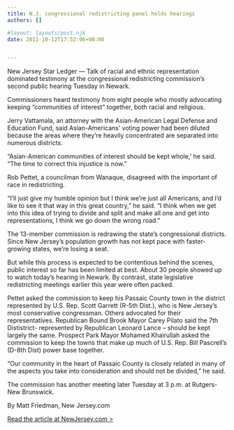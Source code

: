 ```yaml
---
title: N.J. congressional redistricting panel holds hearings
authors: []

#layout: layouts/post.njk
date: 2011-10-12T17:52:06+00:00


---
```


New Jersey Star Ledger —  Talk of racial and ethnic representation dominated testimony at the congressional redistricting commission’s second public hearing Tuesday in Newark.

Commissioners heard testimony from eight people who mostly advocating keeping “communities of interest” together, both racial and religious. 

Jerry Vattamala, an attorney with the Asian-American Legal Defense and Education Fund, said Asian-Americans’ voting power had been diluted because the areas where they’re heavily concentrated are separated into numerous districts. 

“Asian-American communities of interest should be kept whole,’ he said. “The time to correct this injustice is now.” 

Rob Pettet, a councilman from Wanaque, disagreed with the important of race in redistricting. 

“I’ll just give my humble opinion but I think we’re just all Americans, and I’d like to see it that way in this great country,” he said. “I think when we get into this idea of trying to divide and split and make all one and get into representations, I think we go down the wrong road.” 

The 13-member commission is redrawing the state’s congressional districts. Since New Jersey’s population growth has not kept pace with faster-growing states, we’re losing a seat. 

But while this process is expected to be contentious behind the scenes, public interest so far has been limited at best. About 30 people showed up to watch today’s hearing in Newark. By contrast, state legislative redistricting meetings earlier this year were often packed. 

Pettet asked the commission to keep his Passaic County town in the district represented by U.S. Rep. Scott Garrett (R-5th Dist.), who is New Jersey’s most conservative congressman. Others advocated for their representatives. Republican Bound Brook Mayor Carey Pilato said the 7th Dististrict- represented by Republican Leonard Lance – should be kept largely the same. Prospect Park Mayor Mohamed Khairullah asked the commission to keep the towns that make up much of U.S. Rep. Bill Pascrell’s (D-8th Dist) power base together. 

“Our community in the heart of Passaic County is closely related in many of the aspects you take into consideration and should not be divided,” he said. 

The commission has another meeting later Tuesday at 3 p.m. at Rutgers-New Brunswick. 

By Matt Friedman, New Jersey.com

[Read the article at NewJersey.com >][1]

[1]: https://www.northjersey.com/news/NJ_congressional_redistricting_panel_holds_hearings.html
